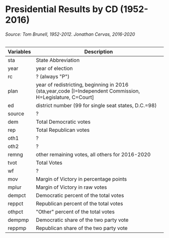 # Presidential Results by CD (1952-2016)
###### Source: Tom Brunell, 1952-2012. Jonathan Cervas, 2016-2020

|Variables|Description|
|---|---|
|sta|State Abbreviation|
|year|year of election|
|rc|? (always "P")|
|plan|year of redistricting, beginning in 2016 (sta,year,code [I=Independent Commission, H=Legislature, C=Court]|
|ed|district number (99 for single seat states, D.C.=98)
|source|?|
|dem|Total Democratic votes|
|rep|Total Republican votes|
|oth1|?|
|oth2|?|
|remng|other remaining votes, all others for 2016-2020|
|tvot|Total Votes|
|wf|?|
|mov|Margin of Victory in percentage points|
|mplur|Margin of Victory in raw votes|
|dempct|Democratic percent of the total votes|
|reppct|Republican percent of the total votes|
|othpct|"Other" percent of the total votes|
|dempmp|Democratic share of the two party vote|
|reppmp|Republican share of the two party vote|


